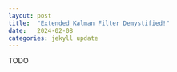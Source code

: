 ```yaml
---
layout: post
title:  "Extended Kalman Filter Demystified!"
date:   2024-02-08
categories: jekyll update
---
```

TODO
